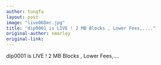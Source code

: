 ```yaml
---
author: tungfa
layout: post
image: "live06Dec.jpg"
title: "dip0001 is LIVE ! 2 MB Blocks , Lower Fees,...."
original-author: nmarley
original-link:
---
```


dip0001 is LIVE ! 2 MB Blocks , Lower Fees,....
